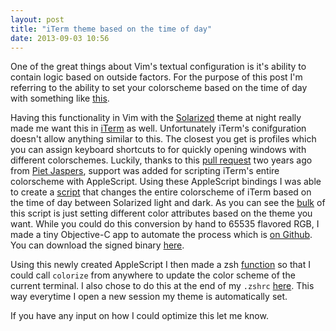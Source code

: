 ```yaml
---
layout: post
title: "iTerm theme based on the time of day"
date: 2013-09-03 10:56
---
```


One of the great things about Vim's textual configuration is it's
ability to contain logic based on outside factors. For the purpose of
this post I'm referring to the ability to set your colorscheme based on
the time of day with something like
[this](https://github.com/keith/dotfiles/blob/a34e432b59e26225ebdb05737b30729b7ea670d9/vimrc#L102-L108).

Having this functionality in Vim with the
[Solarized](http://ethanschoonover.com/solarized) theme at night really
made me want this in [iTerm](http://www.iterm2.com/#/section/home) as
well. Unfortunately iTerm's conifguration doesn't allow anything similar
to this. The closest you get is profiles which you can assign keyboard
shortcuts to for quickly opening windows with different colorschemes.
Luckily, thanks to this [pull
request](https://github.com/gnachman/iTerm2/pull/10) two years ago from
[Piet Jaspers](https://twitter.com/junkiesxl), support was added for
scripting iTerm's entire colorscheme with AppleScript. Using these
AppleScript bindings I was able to create a
[script](https://github.com/keith/dotfiles/blob/master/scripts/itermcolors.applescript)
that changes the entire colorscheme of iTerm based on the time of day
between Solarized light and dark. As you can see the
[bulk](https://github.com/keith/dotfiles/blob/master/scripts/itermcolors.applescript#L27-L49)
of this script is just setting different color attributes based on the
theme you want. While you could do this conversion by hand to 65535
flavored RGB, I made a
tiny Objective-C app to automate the process which is [on
Github](https://github.com/keith/ColorConvert). You can download
the signed binary
[here](https://github.com/keith/ColorConvert/releases/tag/1.0).

Using this newly created AppleScript I then made a zsh
[function](https://github.com/keith/dotfiles/blob/master/functions/colorize) so that I could call `colorize` from anywhere to update the color scheme of the current terminal.
I also chose to do this at the end of my `.zshrc` [here](https://github.com/keith/dotfiles/blob/763e6f3f2bbcd93775c70e0d9ed9878ac99896a3/zshrc#L51).
This way everytime I open a new session my theme is automatically set.

If you have any input on how I could optimize this let me know.
